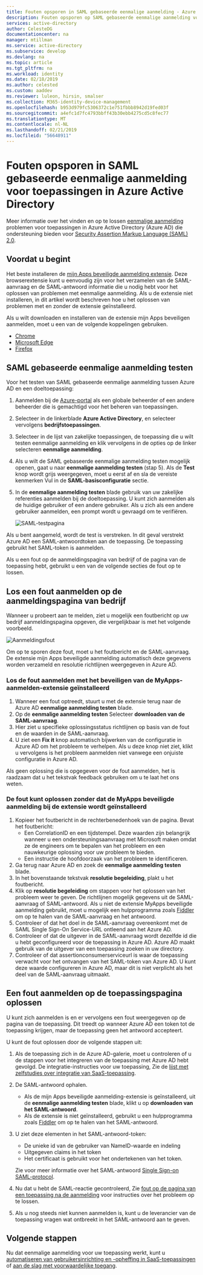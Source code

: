 ```yaml
---
title: Fouten opsporen in SAML gebaseerde eenmalige aanmelding - Azure Active Directory | Microsoft Docs
description: Fouten opsporen op SAML gebaseerde eenmalige aanmelding voor toepassingen in Azure Active Directory.
services: active-directory
author: CelesteDG
documentationcenter: na
manager: mtillman
ms.service: active-directory
ms.subservice: develop
ms.devlang: na
ms.topic: article
ms.tgt_pltfrm: na
ms.workload: identity
ms.date: 02/18/2019
ms.author: celested
ms.custom: aaddev
ms.reviewer: luleon, hirsin, smalser
ms.collection: M365-identity-device-management
ms.openlocfilehash: b953d979fc5306372c1e751fbbb8942d19fed03f
ms.sourcegitcommit: a4efc1d7fc4793bbff43b30ebb4275cd5c8fec77
ms.translationtype: MT
ms.contentlocale: nl-NL
ms.lasthandoff: 02/21/2019
ms.locfileid: "56648911"
---
```

# <a name="debug-saml-based-single-sign-on-to-applications-in-azure-active-directory"></a>Fouten opsporen in SAML gebaseerde eenmalige aanmelding voor toepassingen in Azure Active Directory

Meer informatie over het vinden en op te lossen [eenmalige aanmelding](../manage-apps/what-is-single-sign-on.md) problemen voor toepassingen in Azure Active Directory (Azure AD) die ondersteuning bieden voor [Security Assertion Markup Language (SAML) 2.0](https://en.wikipedia.org/wiki/Security_Assertion_Markup_Language). 

## <a name="before-you-begin"></a>Voordat u begint

Het beste installeren de [mijn Apps beveiligde aanmelding extensie](../user-help/active-directory-saas-access-panel-user-help.md#i-am-having-trouble-installing-the-my-apps-secure-sign-in-extension). Deze browserextensie kunt u eenvoudig zijn voor het verzamelen van de SAML-aanvraag en de SAML-antwoord informatie die u nodig hebt voor het oplossen van problemen met eenmalige aanmelding. Als u de extensie niet installeren, in dit artikel wordt beschreven hoe u het oplossen van problemen met en zonder de extensie geïnstalleerd.

Als u wilt downloaden en installeren van de extensie mijn Apps beveiligen aanmelden, moet u een van de volgende koppelingen gebruiken.

- [Chrome](https://go.microsoft.com/fwlink/?linkid=866367)
- [Microsoft Edge](https://go.microsoft.com/fwlink/?linkid=845176)
- [Firefox](https://go.microsoft.com/fwlink/?linkid=866366)


## <a name="test-saml-based-single-sign-on"></a>SAML gebaseerde eenmalige aanmelding testen

Voor het testen van SAML gebaseerde eenmalige aanmelding tussen Azure AD en een doeltoepassing:

1. Aanmelden bij de [Azure-portal](https://portal.azure.com) als een globale beheerder of een andere beheerder die is gemachtigd voor het beheren van toepassingen.
1. Selecteer in de linkerblade **Azure Active Directory**, en selecteer vervolgens **bedrijfstoepassingen**. 
1. Selecteer in de lijst van zakelijke toepassingen, de toepassing die u wilt testen eenmalige aanmelding en klik vervolgens in de opties op de linker selecteren **eenmalige aanmelding**.
1. Als u wilt de SAML gebaseerde eenmalige aanmelding testen mogelijk openen, gaat u naar **eenmalige aanmelding testen** (stap 5). Als de **Test** knop wordt grijs weergegeven, moet u eerst af en sla de vereiste kenmerken Vul in de **SAML-basisconfiguratie** sectie.
1. In de **eenmalige aanmelding testen** blade gebruik van uw zakelijke referenties aanmelden bij de doeltoepassing. U kunt zich aanmelden als de huidige gebruiker of een andere gebruiker. Als u zich als een andere gebruiker aanmelden, een prompt wordt u gevraagd om te verifiëren.

    ![SAML-testpagina](./media/howto-v1-debug-saml-sso-issues/test-single-sign-on.png)


Als u bent aangemeld, wordt de test is verstreken. In dit geval verstrekt Azure AD een SAML-antwoordtoken aan de toepassing. De toepassing gebruikt het SAML-token is aanmelden.

Als u een fout op de aanmeldingspagina van bedrijf of de pagina van de toepassing hebt, gebruikt u een van de volgende secties de fout op te lossen.


## <a name="resolve-a-sign-in-error-on-your-company-sign-in-page"></a>Los een fout aanmelden op de aanmeldingspagina van bedrijf

Wanneer u probeert aan te melden, ziet u mogelijk een foutbericht op uw bedrijf aanmeldingspagina opgeven, die vergelijkbaar is met het volgende voorbeeld.

![Aanmeldingsfout](./media/howto-v1-debug-saml-sso-issues/error.png)

Om op te sporen deze fout, moet u het foutbericht en de SAML-aanvraag. De extensie mijn Apps beveiligde aanmelding automatisch deze gegevens worden verzameld en resolutie richtlijnen weergegeven in Azure AD. 

### <a name="to-resolve-the-sign-in-error-with-the-myapps-secure-sign-in-extension-installed"></a>Los de fout aanmelden met het beveiligen van de MyApps-aanmelden-extensie geïnstalleerd

1. Wanneer een fout optreedt, stuurt u met de extensie terug naar de Azure AD **eenmalige aanmelding testen** blade. 
1. Op de **eenmalige aanmelding testen** Selecteer **downloaden van de SAML-aanvraag**. 
1. Hier ziet u specifieke oplossingsstatus richtlijnen op basis van de fout en de waarden in de SAML-aanvraag.
1. U ziet een **Fix it** knop automatisch bijwerken van de configuratie in Azure AD om het probleem te verhelpen. Als u deze knop niet ziet, klikt u vervolgens is het probleem aanmelden niet vanwege een onjuiste configuratie in Azure AD.

Als geen oplossing die is opgegeven voor de fout aanmelden, het is raadzaam dat u het tekstvak feedback gebruiken om u te laat het ons weten.

### <a name="to-resolve-the-error-without-installing-the-myapps-secure-sign-in-extension"></a>De fout kunt oplossen zonder dat de MyApps beveiligde aanmelding bij de extensie wordt geïnstalleerd

1. Kopieer het foutbericht in de rechterbenedenhoek van de pagina. Bevat het foutbericht:
    - Een CorrelationID en een tijdstempel. Deze waarden zijn belangrijk wanneer u een ondersteuningsaanvraag met Microsoft maken omdat ze de engineers om te bepalen van het probleem en een nauwkeurige oplossing voor uw probleem te bieden.
    - Een instructie de hoofdoorzaak van het probleem te identificeren.
1. Ga terug naar Azure AD en zoek de **eenmalige aanmelding testen** blade.
1. In het bovenstaande tekstvak **resolutie begeleiding**, plakt u het foutbericht.
1. Klik op **resolutie begeleiding** om stappen voor het oplossen van het probleem weer te geven. De richtlijnen mogelijk gegevens uit de SAML-aanvraag of SAML-antwoord. Als u niet de extensie MyApps beveiligde aanmelding gebruikt, moet u mogelijk een hulpprogramma zoals [Fiddler](https://www.telerik.com/fiddler) om op te halen van de SAML-aanvraag en het antwoord.
1. Controleer of dat het doel in de SAML-aanvraag overeenkomt met de SAML Single Sign-On Service-URL ontleend aan het Azure AD.
1. Controleer of dat de uitgever in de SAML-aanvraag wordt dezelfde id die u hebt geconfigureerd voor de toepassing in Azure AD. Azure AD maakt gebruik van de uitgever van een toepassing zoeken in uw directory.
1. Controleer of dat assertionconsumerserviceurl is waar de toepassing verwacht voor het ontvangen van het SAML-token van Azure AD. U kunt deze waarde configureren in Azure AD, maar dit is niet verplicht als het deel van de SAML-aanvraag uitmaakt.


## <a name="resolve-a-sign-in-error-on-the-application-page"></a>Een fout aanmelden op de toepassingspagina oplossen

U kunt zich aanmelden is en er vervolgens een fout weergegeven op de pagina van de toepassing. Dit treedt op wanneer Azure AD een token tot de toepassing krijgen, maar de toepassing geen het antwoord accepteert.   

U kunt de fout oplossen door de volgende stappen uit:

1. Als de toepassing zich in de Azure AD-galerie, moet u controleren of u de stappen voor het integreren van de toepassing met Azure AD hebt gevolgd. De integratie-instructies voor uw toepassing, Zie de [lijst met zelfstudies over integratie van SaaS-toepassing](../saas-apps/tutorial-list.md).
1. De SAML-antwoord ophalen.
    - Als de mijn Apps beveiligde aanmelding-extensie is geïnstalleerd, uit de **eenmalige aanmelding testen** blade, klikt u op **downloaden van het SAML-antwoord**.
    - Als de extensie is niet geïnstalleerd, gebruikt u een hulpprogramma zoals [Fiddler](https://www.telerik.com/fiddler) om op te halen van het SAML-antwoord. 
1. U ziet deze elementen in het SAML-antwoord-token:
    - De unieke id van de gebruiker van NameID-waarde en indeling
    - Uitgegeven claims in het token
    - Het certificaat is gebruikt voor het ondertekenen van het token. 

     Zie voor meer informatie over het SAML-antwoord [Single Sign-on SAML-protocol](single-sign-on-saml-protocol.md).

1. Nu dat u hebt de SAML-reactie gecontroleerd, Zie [fout op de pagina van een toepassing na de aanmelding](../manage-apps/application-sign-in-problem-application-error.md) voor instructies over het probleem op te lossen. 
1. Als u nog steeds niet kunnen aanmelden is, kunt u de leverancier van de toepassing vragen wat ontbreekt in het SAML-antwoord aan te geven.


## <a name="next-steps"></a>Volgende stappen

Nu dat eenmalige aanmelding voor uw toepassing werkt, kunt u [automatiseren van gebruikersinrichting en -opheffing in SaaS-toepassingen](../manage-apps/user-provisioning.md) of [aan de slag met voorwaardelijke toegang](../conditional-access/app-based-conditional-access.md).
